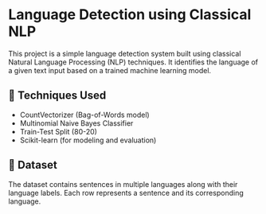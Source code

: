 # Language Detection using Classical NLP

This project is a simple language detection system built using classical Natural Language Processing (NLP) techniques. It identifies the language of a given text input based on a trained machine learning model.

## 🧠 Techniques Used

- CountVectorizer (Bag-of-Words model)
- Multinomial Naive Bayes Classifier
- Train-Test Split (80-20)
- Scikit-learn (for modeling and evaluation)

## 📁 Dataset

The dataset contains sentences in multiple languages along with their language labels. Each row represents a sentence and its corresponding language.

